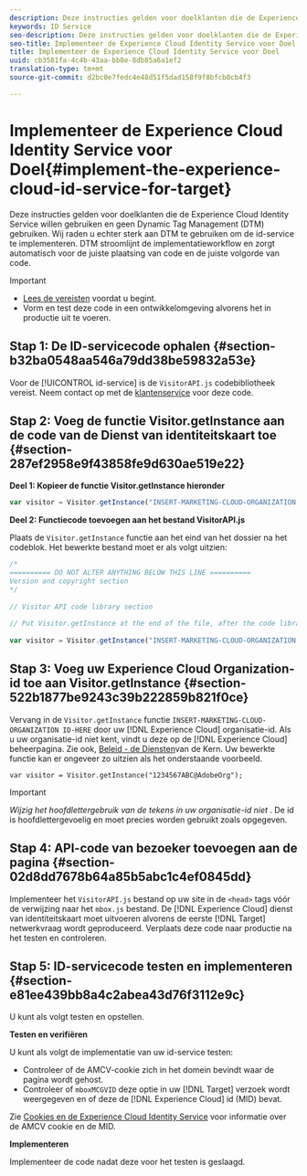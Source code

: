 ```yaml
---
description: Deze instructies gelden voor doelklanten die de Experience Cloud Identity Service willen gebruiken en geen Dynamic Tag Management (DTM) gebruiken. Wij raden u echter sterk aan DTM te gebruiken om de id-service te implementeren. DTM stroomlijnt de implementatieworkflow en zorgt automatisch voor de juiste plaatsing van code en de juiste volgorde van code.
keywords: ID Service
seo-description: Deze instructies gelden voor doelklanten die de Experience Cloud Identity Service willen gebruiken en geen Dynamic Tag Management (DTM) gebruiken. Wij raden u echter sterk aan DTM te gebruiken om de id-service te implementeren. DTM stroomlijnt de implementatieworkflow en zorgt automatisch voor de juiste plaatsing van code en de juiste volgorde van code.
seo-title: Implementeer de Experience Cloud Identity Service voor Doel
title: Implementeer de Experience Cloud Identity Service voor Doel
uuid: cb3581fa-4c4b-43aa-bb8e-8db85a6a1ef2
translation-type: tm+mt
source-git-commit: d2bc0e7fedc4e48d51f5dad158f9f8bfcb0cb4f3

---
```



# Implementeer de Experience Cloud Identity Service voor Doel{#implement-the-experience-cloud-id-service-for-target}

Deze instructies gelden voor doelklanten die de Experience Cloud Identity Service willen gebruiken en geen Dynamic Tag Management (DTM) gebruiken. Wij raden u echter sterk aan DTM te gebruiken om de id-service te implementeren. DTM stroomlijnt de implementatieworkflow en zorgt automatisch voor de juiste plaatsing van code en de juiste volgorde van code.

>[!IMPORTANT]
>
>* [Lees de vereisten](../reference/requirements.md) voordat u begint.
>* Vorm en test deze code in een ontwikkelomgeving alvorens het in productie uit te voeren.
>



## Stap 1: De ID-servicecode ophalen {#section-b32ba0548aa546a79dd38be59832a53e}

Voor de [!UICONTROL id-service] is de `VisitorAPI.js` codebibliotheek vereist. Neem contact op met de [klantenservice](https://helpx.adobe.com/marketing-cloud/contact-support.html) voor deze code.

## Stap 2: Voeg de functie Visitor.getInstance aan de code van de Dienst van identiteitskaart toe {#section-287ef2958e9f43858fe9d630ae519e22}

**Deel 1: Kopieer de functie Visitor.getInstance hieronder**

```js
var visitor = Visitor.getInstance("INSERT-MARKETING-CLOUD-ORGANIZATION ID-HERE"); 
```

**Deel 2: Functiecode toevoegen aan het bestand VisitorAPI.js**

Plaats de `Visitor.getInstance` functie aan het eind van het dossier na het codeblok. Het bewerkte bestand moet er als volgt uitzien:

```js
/* 
========== DO NOT ALTER ANYTHING BELOW THIS LINE ========== 
Version and copyright section 
*/ 
 
// Visitor API code library section 
 
// Put Visitor.getInstance at the end of the file, after the code library 
 
var visitor = Visitor.getInstance("INSERT-MARKETING-CLOUD-ORGANIZATION ID-HERE");
```

## Stap 3: Voeg uw Experience Cloud Organization-id toe aan Visitor.getInstance {#section-522b1877be9243c39b222859b821f0ce}

Vervang in de `Visitor.getInstance` functie `INSERT-MARKETING-CLOUD-ORGANIZATION ID-HERE` door uw [!DNL Experience Cloud] organisatie-id. Als u uw organisatie-id niet kent, vindt u deze op de [!DNL Experience Cloud] beheerpagina. Zie ook, [Beleid - de Diensten](https://docs.adobe.com/content/help/en/core-services/interface/manage-users-and-products/admin-getting-started.html)van de Kern. Uw bewerkte functie kan er ongeveer zo uitzien als het onderstaande voorbeeld.

`var visitor = Visitor.getInstance("1234567ABC@AdobeOrg");`

>[!IMPORTANT]
>
>*Wijzig het hoofdlettergebruik van de tekens in uw organisatie-id niet* . De id is hoofdlettergevoelig en moet precies worden gebruikt zoals opgegeven.

## Stap 4: API-code van bezoeker toevoegen aan de pagina {#section-02d8dd7678b64a85b5abc1c4ef0845dd}

Implementeer het `VisitorAPI.js` bestand op uw site in de `<head>` tags vóór de verwijzing naar het `mbox.js` bestand. De [!DNL Experience Cloud] dienst van identiteitskaart moet uitvoeren alvorens de eerste [!DNL Target] netwerkvraag wordt geproduceerd. Verplaats deze code naar productie na het testen en controleren.

## Stap 5: ID-servicecode testen en implementeren {#section-e81ee439bb8a4c2abea43d76f3112e9c}

U kunt als volgt testen en opstellen.

**Testen en verifiëren**

U kunt als volgt de implementatie van uw id-service testen:

* Controleer of de AMCV-cookie zich in het domein bevindt waar de pagina wordt gehost.
* Controleer of `mboxMCGVID` deze optie in uw [!DNL Target] verzoek wordt weergegeven en of deze de [!DNL Experience Cloud] id (MID) bevat.

Zie [Cookies en de Experience Cloud Identity Service](../introduction/cookies.md) voor informatie over de AMCV cookie en de MID.

**Implementeren**

Implementeer de code nadat deze voor het testen is geslaagd.
